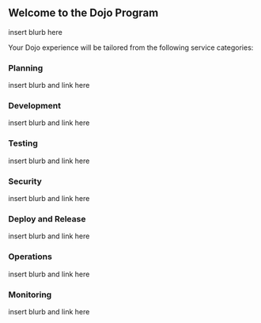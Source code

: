 ## Welcome to the Dojo Program 
insert blurb here

Your Dojo experience will be tailored from the following service categories:

### Planning
insert blurb and link here

### Development
insert blurb and link here

### Testing
insert blurb and link here

### Security
insert blurb and link here

### Deploy and Release
insert blurb and link here

### Operations
insert blurb and link here

### Monitoring
insert blurb and link here

